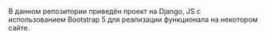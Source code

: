 В данном репозитории приведён проект на Django, JS с использованием Bootstrap 5 для реализации функционала на некотором сайте.